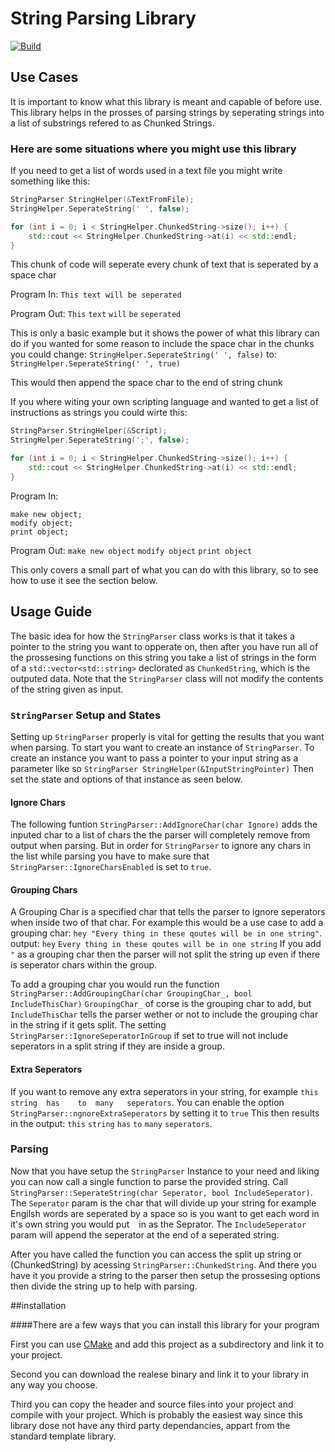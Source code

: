 # String Parsing Library
[![Build](https://github.com/TheBobbleHead/String-Parsing-Library/actions/workflows/cmake.yml/badge.svg)](https://github.com/TheBobbleHead/String-Parsing-Library/actions/workflows/cmake.yml)

## Use Cases
It is important to know what this library is meant and capable of before use.
This library helps in the prosses of parsing strings by seperating strings into a list of substrings refered to as Chunked Strings.

### Here are some situations where you might use this library

If you need to get a list of words used in a text file you might write something like this:

```cpp
StringParser StringHelper(&TextFromFile);
StringHelper.SeperateString(' ', false);

for (int i = 0; i < StringHelper.ChunkedString->size(); i++) {
	std::cout << StringHelper.ChunkedString->at(i) << std::endl;
}
```

This chunk of code will seperate every chunk of text that is seperated by a space char

Program In: `This text will be seperated`

Program Out:
`This`
`text`
`will`
`be`
`seperated`

This is only a basic example but it shows the power of what this library can do
if you wanted for some reason to include the space char in the chunks you could change:
`StringHelper.SeperateString(' ', false)`
to:
`StringHelper.SeperateString(' ', true)`

This would then append the space char to the end of string chunk

If you where witing your own scripting language and wanted to get a list of instructions as strings you could wirte this:

```cpp
StringParser.StringHelper(&Script);
StringHelper.SeperateString(';', false);

for (int i = 0; i < StringHelper.ChunkedString->size(); i++) {
	std::cout << StringHelper.ChunkedString->at(i) << std::endl;
}
```

Program In:
```
make new object;
modify object;
print object;
```

Program Out:
`make new object`
`modify object`
`print object`

This only covers a small part of what you can do with this library, so to see how to use it see the section below.

## Usage Guide
The basic idea for how the `StringParser` class works is that it takes a pointer to the string you want to opperate on, then after you have
run all of the prossesing functions on this string you take a list of strings in the form of a `std::vector<std::string>` declorated as `ChunkedString`, which is the outputed data.
Note that the `StringParser` class will not modify the contents of the string given as input.

### `StringParser` Setup and States
Setting up `StringParser` properly is vital for getting the results that you want when parsing.
To start you want to create an instance of `StringParser`.
To create an instance you want to pass a pointer to your input string as a parameter like so `StringParser StringHelper(&InputStringPointer)`
Then set the state and options of that instance as seen below. 

#### Ignore Chars
The following funtion `StringParser::AddIgnoreChar(char Ignore)` adds the inputed char to a list of chars the the parser will completely remove from output when parsing.
But in order for `StringParser` to ignore any chars in the list while parsing you have to make sure that `StringParser::IgnoreCharsEnabled` is set to `true`.

#### Grouping Chars
A Grouping Char is a specified char that tells the parser to ignore seperators when inside two of that char.
For example this would be a use case to add a grouping char: `hey "Every thing in these qoutes will be in one string"`.
output:
`hey`
`Every thing in these qoutes will be in one string`
If you add `"` as a grouping char then the parser will not split the string up even if there is seperator chars within the group.

To add a grouping char you would run the function `StringParser::AddGroupingChar(char GroupingChar_, bool IncludeThisChar)`
`GroupingChar_` of corse is the grouping char to add, but `IncludeThisChar` tells the parser wether or not to include the grouping char in the string if it gets
split.
The setting `StringParser::IgnoreSeperatorInGroup` if set to true will not include seperators in a split string if they are inside a group.

#### Extra Seperators
If you want to remove any extra seperators in your string, for example `this string  has    to  many   seperators`.
You can enable the option `StringParser::ngnoreExtraSeperators` by setting it to `true`
This then results in the output: `this` `string` `has` `to` `many` `seperators`.

### Parsing
Now that you have setup the `StringParser` Instance to your need and liking you can now call a single function to parse the provided string.
Call `StringParser::SeperateString(char Seperator, bool IncludeSeperator)`. The `Seperator` param is the char that will divide up your string for example Engilsh words
are seperated by a space so is you want to get each word in it's own string you would put ` ` in as the Seprator. The `IncludeSeperator` param will append the seperator
at the end of a seperated string.

After you have called the function you can access the split up string or (ChunkedString) by acessing `StringParser::ChunkedString`.
And there you have it you provide a string to the parser then setup the prossesing options then divide the string up to help with parsing.

##installation

####There are a few ways that you can install this library for your program

First you can use [CMake](https://cmake.org) and add this project as a subdirectory and link it to your project.

Second you can download the realese binary and link it to your library in any way you choose.

Third you can copy the header and source files into your project and compile with your project. Which
is probably the easiest way since this library dose not have any third party dependancies, appart from the standard template library.